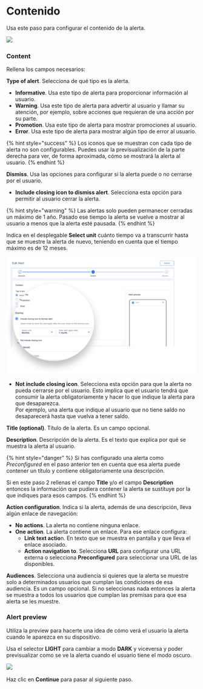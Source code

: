 # Contenido

Usa este paso para configurar el contenido de la alerta.

![](../.gitbook/assets/alerts\_step2.png)

### Content

Rellena los campos necesarios:

**Type of alert**. Selecciona de qué tipo es la alerta.

* **Informative**. Usa este tipo de alerta para proporcionar información al usuario.&#x20;
* **Warning**. Usa este tipo de alerta para advertir al usuario y llamar su atención, por ejemplo, sobre acciones que requieran de una acción por su parte.&#x20;
* **Promotion**. Usa este tipo de alerta para mostrar promociones al usuario.
* **Error**. Usa este tipo de alerta para mostrar algún tipo de error al usuario.&#x20;

{% hint style="success" %}
Los iconos que se muestran con cada tipo de alerta no son configurables. Puedes usar la previsualización de la parte derecha para ver, de forma aproximada, cómo se mostrará la alerta al usuario.
{% endhint %}

**Dismiss**. Usa las opciones para configurar si la alerta puede o no cerrarse por el usuario.

* **Include closing icon to dismiss alert**. Selecciona esta opción para permitir al usuario cerrar la alerta.&#x20;

{% hint style="warning" %}
Las alertas solo pueden permanecer cerradas un máximo de 1 año. Pasado ese tiempo la alerta se vuelve a mostrar al usuario a menos que la alerta esté pausada.
{% endhint %}

Indica en el desplegable **Select unit** cuánto tiempo va a transcurrir hasta que se muestre la alerta de nuevo, teniendo en cuenta que el tiempo máximo es de 12 meses.

![](../.gitbook/assets/Dismiss.png)

* **Not include closing icon**. Selecciona esta opción para que la alerta no pueda cerrarse por el usuario. Esto implica que el usuario tendrá que consumir la alerta obligatoriamente y hacer lo que indique la alerta para que desaparezca.\
  Por ejemplo, una alerta que indique al usuario que no tiene saldo no desaparecerá hasta que vuelva a tener saldo.

**Title (optional)**. Título de la alerta. Es un campo opcional.&#x20;

**Description**. Descripción de la alerta. Es el texto que explica por qué se muestra la alerta al usuario.

{% hint style="danger" %}
Si has configurado una alerta como _Preconfigured_ en el paso anterior ten en cuenta que esa alerta puede contener un título y contiene obligatoriamente una descripción.

Si en este paso 2 rellenas el campo **Title** y/o el campo **Description** entonces la información que pudiera contener la alerta se sustituye por la que indiques para esos campos.
{% endhint %}

**Action configuration**. Indica si la alerta, además de una descripción, lleva algún enlace de navegación:

* **No actions**. La alerta no contiene ninguna enlace.
* **One action**. La alerta contiene un enlace. Para ese enlace configura:
  * **Link text actio**n. En texto que se muestra en pantalla y que lleva el enlace asociado.
  * **Action navigation to**. Selecciona **URL** para configurar una URL externa o selecciona **Preconfigured** para seleccionar una URL de las disponibles.

**Audiences**. Selecciona una audiencia si quieres que la alerta se muestre solo a determinados usuarios que cumplan las condiciones de esa audiencia. Es un campo opcional. Si no seleccionas nada entonces la alerta se muestra a todos los usuarios que cumplan las premisas para que esa alerta se les muestre.

### Alert preview

Utiliza la preview para hacerte una idea de cómo verá el usuario la alerta cuando le aparezca en su dispositivo.

Usa el selector **LIGHT** para cambiar a modo **DARK** y viceversa y poder previsualizar como se ve la alerta cuando el usuario tiene el modo oscuro.

![](../.gitbook/assets/light\_dark.png)

Haz clic en **Continue** para pasar al siguiente paso.
